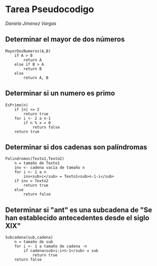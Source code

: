 # Tarea Pseudocodigo
*Daniela Jiménez Vargas*
## Determinar el mayor de dos números
```
MayorDosNumeros(A,B)  
	if A > B  
		return A  
	else if B > A  
		return B  
	else  
		return A, B  
```
## Determinar si un numero es primo
```
EsPrimo(n)  
	if |n| <= 2  
		return true  
	for i <- 2 a n-1  
		if n % x = 0  
			return false  
	return true  
```
## Determinar si dos cadenas son palíndromas
```
Palindromos(Texto1,Texto2)  
	n = tamaño de Texto1  
	inv <- cadena vacía de tamaño n  
	for i <- 1 a n  
		inv<sub>i</sub> = Texto1<sub>n-1-i</sub>  
	if inv = Texto2  
		return true  
	else  
		return false  
```
## Determinar si "ant" es una subcadena de "Se han establecido antecedentes desde el siglo XIX"
```
Subcadena(sub,cadena)  
	n = tamaño de sub  
	for i <- 1 a tamaño de cadena -n  
		if cadena<sub>i:i+n-1</sub> = sub  
			return true  
	return false  
```



	

